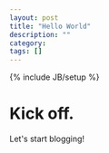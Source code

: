 ```yaml
---
layout: post
title: "Hello World"
description: ""
category: 
tags: []
---
```

{% include JB/setup %}
# Kick off.
Let's start blogging!